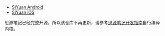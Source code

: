 * [SiYuan Android](https://github.com/siyuan-note/siyuan-android)
* [SiYuan iOS](https://github.com/siyuan-note/siyuan-ios)

思源笔记已经完整开源，所以该仓库不再更新，请参考[思源笔记开发指南](https://github.com/siyuan-note/siyuan/blob/master/.github/CONTRIBUTING_zh_CN.md)自行编译内核。

